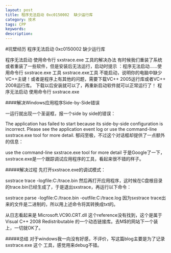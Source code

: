 ```yaml
---
layout: post
title: 程序无法启动 0xc0150002  缺少运行库
category: 技术
tags: CPP
keywords: 
description: 
---
```


#坑壁经历 程序无法启动 0xc0150002  缺少运行库

程序无法启动 使用命令行 sxstrace.exe 工具的解决办法
有时候我们重装了系统或者重装了一些软件，但是安装后无法运行，启动时提示 ：程序无法启动……使用命令行 sxstrace.exe 工具
sxstrace.exe工具
不能启动，说明你的电脑中缺少VC++主键！或者是程序上有其他的问题，需要下载VC++ 2005运行库或者VC++ 2008运行库。
下载以后安装就可以了，再重新启动软件就可以正常运行了！
程序无法启动 使用命令行 sxstrace.exe

####解决Windows应用程序Side-by-Side错误

一运行就出现一个圣诞框，报一个side by side的错误：

The application has failed to start because its side-by-side configuration is incorrect. Please see the application event log or use the command-line sxstrace.exe tool for more detail.
郁闷至极，不过这个对话框却提供了一点额外的信息：

use the command-line sxstrace.exe tool for more detail
于是Google了一下，sxstrace.exe是一个跟踪调试应用程序的工具，看起来很不错的样子。

#####解决过程
先打开sxstrace.exe的调试模式：

sxstrace trace -logfile:C:/trace.bin
然后再打开应用程序，这时候在C盘根目录的trace.bin已经生成了，于是退出sxstrace，再运行以下命令：

sxstrace parse -logfile:C:/trace.bin -outfile:C:/trace.log
因为sxstrace trace出来的文件是二进制的，所以用上述命令将其转换成txt的。

从日志看起来是 Microsoft.VC90.CRT.dll 这个reference没有找到，这个是属于 Visual C++ 2008 Redistributable 的一个动态链接库。去M$的网站下一个装上，一切就OK了。

#####总结
对于windows我一向没有好感，不评价，写这篇blog主要是为了记录 sxstrace.exe 这个 工具，感觉用来debug不错。

